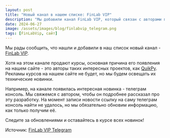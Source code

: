 ```yaml
---
layout: post
title: "Новый канал в нашем списке: FinLab VIP"
description: "Мы добавили канал FinLab VIP, который связан с авторами проектов, таких как QuikPy. Освещаем их технические новинки без рекламы курсов."
date: 2024-06-27
image: /assets/images/blog/finlabvip_telegram.png
tags: [FinLabVip, сайт]
---
```


Мы рады сообщить, что нашли и добавили в наш список новый канал - [FinLab VIP](https://t.me/finlabvip). 

Хотя на этом канале продают курсы, основная причина его появления на нашем сайте - это авторы таких интересных проектов, как [QuikPy](https://t.me/finlabvip/367). Рекламы курсов на нашем сайте не будет, но мы будем освещать их технические новинки.

Например, на канале появилась интересная новинка - телеграм консоль. Мы свяжемся с автором, чтобы он подробнее рассказал про эту разработку. На момент записи новости ссылку на саму телеграм консоль найти не удалось, но мы обязательно обновим информацию, как только получим её.

Следите за обновлениями и оставайтесь в курсе всех новинок!

Источник: [FinLab VIP Telegram](https://t.me/finlabvip)